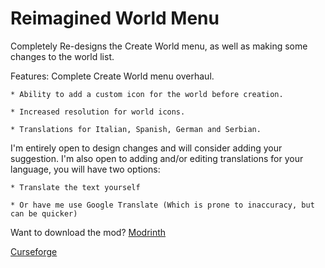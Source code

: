 # Reimagined World Menu

Completely Re-designs the Create World menu, as well as making some changes to the world list.

Features: Complete Create World menu overhaul.

    * Ability to add a custom icon for the world before creation.
    
    * Increased resolution for world icons.
    
    * Translations for Italian, Spanish, German and Serbian.

I'm entirely open to design changes and will consider adding your suggestion. I'm also open to adding and/or editing translations for your language, you will have two options:

    * Translate the text yourself
    
    * Or have me use Google Translate (Which is prone to inaccuracy, but can be quicker)

Want to download the mod?
[Modrinth](https://modrinth.com/mod/reimagined-world-menu)

[Curseforge](https://www.curseforge.com/minecraft/mc-mods/reimagined-world-menu)
